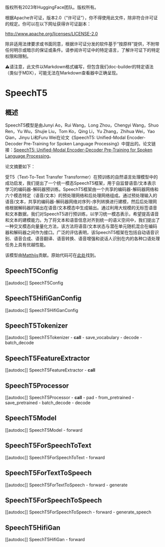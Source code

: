 版权所有2023年HuggingFace团队。版权所有。

根据Apache许可证，版本2.0（“许可证”），你不得使用此文件，除非符合许可证的规定。你可以在以下网址获得许可证副本：

http://www.apache.org/licenses/LICENSE-2.0

除非适用法律要求或书面同意，根据许可证分发的软件基于“按原样”提供，不附带任何明示或暗示的保证或条件。请参阅许可证中的特定语言，了解许可证下的特定权限和限制。

⚠️请注意，此文件以Markdown格式编写，但包含我们doc-builder的特定语法（类似于MDX），可能无法在Markdown查看器中正确呈现。

# SpeechT5

## 概述

SpeechT5模型是由Junyi Ao，Rui Wang，Long Zhou，Chengyi Wang，Shuo Ren，Yu Wu，Shujie Liu，Tom Ko，Qing Li，Yu Zhang，Zhihua Wei，Yao Qian，Jinyu Li和Furu Wei在论文《SpeechT5: Unified-Modal Encoder-Decoder Pre-Training for Spoken Language Processing》中提出的。论文链接：[SpeechT5: Unified-Modal Encoder-Decoder Pre-Training for Spoken Language Processing](https://arxiv.org/abs/2110.07205)。

论文摘要如下：

受T5（Text-To-Text Transfer Transformer）在预训练的自然语言处理模型中的成功启发，我们提出了一个统一模态SpeechT5框架，用于自监督语音/文本表示学习的编码器-解码器预训练。SpeechT5框架由一个共享的编码器-解码器网络和六个模态特定（语音/文本）的预处理网络和后处理网络组成。通过预处理输入的语音/文本，共享的编码器-解码器网络对序列-序列转换进行建模，然后后处理网络根据解码器的输出在语音/文本模态中生成输出。通过利用大规模的无标签语音和文本数据，我们对SpeechT5进行预训练，以学习统一模态表示，希望提高语音和文本的建模能力。为了将文本和语音信息对齐到统一的语义空间中，我们提出了一种交叉模态向量量化方法，该方法将语音/文本状态与潜在单元随机混合在编码器和解码器之间作为接口。广泛的评估表明，该SpeechT5框架在包括自动语音识别、语音合成、语音翻译、语音转换、语音增强和说话人识别在内的各种口语处理任务上具有优越性能。

该模型由[Matthijs](https://huggingface.co/Matthijs)贡献。原始代码可在[此处](https://github.com/microsoft/SpeechT5)找到。

## SpeechT5Config

[[autodoc]] SpeechT5Config

## SpeechT5HifiGanConfig

[[autodoc]] SpeechT5HifiGanConfig

## SpeechT5Tokenizer

[[autodoc]] SpeechT5Tokenizer
    - __call__
    - save_vocabulary
    - decode
    - batch_decode

## SpeechT5FeatureExtractor

[[autodoc]] SpeechT5FeatureExtractor
    - __call__

## SpeechT5Processor

[[autodoc]] SpeechT5Processor
    - __call__
    - pad
    - from_pretrained
    - save_pretrained
    - batch_decode
    - decode

## SpeechT5Model

[[autodoc]] SpeechT5Model
    - forward

## SpeechT5ForSpeechToText

[[autodoc]] SpeechT5ForSpeechToText
    - forward

## SpeechT5ForTextToSpeech

[[autodoc]] SpeechT5ForTextToSpeech
    - forward
    - generate

## SpeechT5ForSpeechToSpeech

[[autodoc]] SpeechT5ForSpeechToSpeech
    - forward
    - generate_speech

## SpeechT5HifiGan

[[autodoc]] SpeechT5HifiGan
    - forward